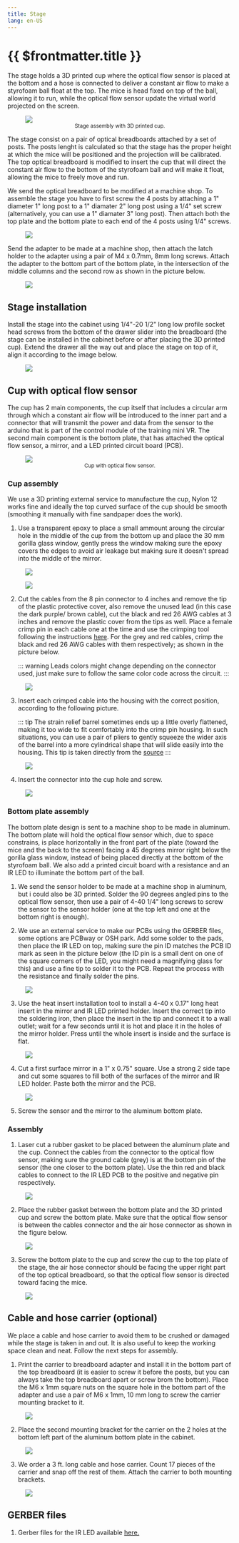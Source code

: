 ```yaml
---
title: Stage
lang: en-US
---
```


# {{ $frontmatter.title }}

The stage holds a 3D printed cup where the optical flow sensor is placed at the bottom and a hose is connected to deliver a constant air flow to make a styrofoam ball float at the top. The mice is head fixed on top of the ball, allowing it to run, while the optical flow sensor update the virtual world projected on the screen.

<figure>
  <img src='./assets/images/stage/stage.png'>
  <center><figcaption><small>Stage assembly with 3D printed cup.</small></figcaption></center>
</figure>

The stage consist on a pair of optical breadboards attached by a set of posts. The posts lenght is calculated so that the stage has the proper height at which the mice will be positioned and the projection will be calibrated. The top optical breadboard is modified to insert the cup that will direct the constant air flow to the bottom of the styrofoam ball and will make it float, allowing the mice to freely move and run.

We send the optical breadboard to be modified at a machine shop. To assemble the stage you have to first screw the 4 posts by attaching a 1" diameter 1" long post to a 1" diamater 2" long post using a 1/4" set screw (alternatively, you can use a 1" diamater 3" long post). Then attach both the top plate and the bottom plate to each end of the 4 posts using 1/4" screws.

<figure>
  <img src='./assets/images/stage/stage-assembly-1.png'>
</figure>

Send the adapter to be made at a machine shop, then attach the latch holder to the adapter using a pair of M4 x 0.7mm, 8mm long screws. Attach the adapter to the bottom part of the bottom plate, in the intersection of the middle columns and the second row as shown in the picture below.

<figure>
  <img src='./assets/images/stage/stage-assembly-2.png'>
</figure>

## Stage installation

Install the stage into the cabinet using 1/4"-20 1/2" long low profile socket head screws from the bottom of the drawer slider into the breadboard (the stage can be installed in the cabinet before or after placing the 3D printed cup). Extend the drawer all the way out and place the stage on top of it, align it according to the image below.

<figure>
  <img src='./assets/images/stage/stage-assembly-3.png'>
</figure>

## Cup with optical flow sensor

The cup has 2 main components, the cup itself that includes a circular arm through which a constant air flow will be introduced to the inner part and a connector that will transmit the power and data from the sensor to the arduino that is part of the control module of the training mini VR. The second main component is the bottom plate, that has attached the optical flow sensor, a mirror, and a LED printed circuit board (PCB).

<figure>
  <img src='./assets/images/stage/cup-with-optical-flow-sensor.png'>
  <center><figcaption><small>Cup with optical flow sensor.</small></figcaption></center>
</figure>

### Cup assembly

We use a 3D printing external service to manufacture the cup, Nylon 12 works fine and ideally the top curved surface of the cup should be smooth (smoothing it manually with fine sandpaper does the work).

1. Use a transparent epoxy to place a small ammount aroung the circular hole in the middle of the cup from the bottom up and place the 30 mm gorilla glass window, gently press the window making sure the epoxy covers the edges to avoid air leakage but making sure it doesn't spread into the middle of the mirror.

<figure>
  <img src='./assets/images/stage/cup-assembly-1.png'>
</figure>

<figure>
  <img src='./assets/images/stage/cup-assembly-2.png'>
</figure>

2. Cut the cables from the 8 pin connector to 4 inches and remove the tip of the plastic protective cover, also remove the unused lead (in this case the dark purple/ brown cable), cut the black and red 26 AWG cables at 3 inches and remove the plastic cover from the tips as well. Place a female crimp pin in each cable one at the time and use the crimping tool following the instructions [here](https://www.pololu.com/product/1928). For the grey and red cables, crimp the black and red 26 AWG cables with them respectively; as shown in the picture below.

    ::: warning
    Leads colors might change depending on the connector used, just make sure to follow the same color code across the circuit.
    :::

<figure>
  <img src='./assets/images/stage/cup-assembly-3.png'>
</figure>

 3. Insert each crimped cable into the housing with the correct position, according to the following picture.

    ::: tip
    The strain relief barrel sometimes ends up a little overly flattened, making it too wide to fit comfortably into the crimp pin housing. In such situations, you can use a pair of pliers to gently squeeze the wider axis of the barrel into a more cylindrical shape that will slide easily into the housing. This tip is taken directly from the [source](https://www.pololu.com/product/1928)
    :::

 <figure>
  <img src='./assets/images/stage/cup-assembly-4.png'>
 </figure>

4. Insert the connector into the cup hole and screw.

 <figure>
  <img src='./assets/images/stage/cup-assembly-5.png'>
 </figure>

### Bottom plate assembly

The bottom plate design is sent to a machine shop to be made in aluminum. The bottom plate will hold the optical flow sensor which, due to space constrains, is place horizontally in the front part of the plate (toward the mice and the back to the screen) facing a 45 degrees mirror right below the gorilla glass window, instead of being placed directly at the bottom of the styrofoam ball. We also add a printed circuit board with a resistance and an IR LED to illuminate the bottom part of the ball.

1. We send the sensor holder to be made at a machine shop in aluminum, but i could also be 3D printed. Solder the 90 degrees angled pins to the optical flow sensor, then use a pair of 4-40 1/4" long screws to screw the sensor to the sensor holder (one at the top left and one at the bottom right is enough).

2. We use an external service to make our PCBs using the GERBER files, some options are PCBway or OSH park. Add some solder to the pads, then place the IR LED on top, making sure the pin ID matches the PCB ID mark as seen in the picture below (the ID pin is a small dent on one of the square corners of the LED, you might need a magnifying glass for this) and use a fine tip to solder it to the PCB. Repeat the process with the resistance and finally solder the pins.

 <figure>
  <img src='./assets/images/stage/bottom-plate-assembly-1.png'>
 </figure>

3. Use the heat insert installation tool to install a 4-40 x 0.17" long heat insert in the mirror and IR LED printed holder. Insert the correct tip into the soldering iron, then place the insert in the tip and connect it to a wall outlet; wait for a few seconds until it is hot and place it in the holes of the mirror holder. Press until the whole insert is inside and the surface is flat.

 <figure>
  <img src='./assets/images/stage/bottom-plate-assembly-2.png'>
 </figure>

4. Cut a first surface mirror in a 1" x 0.75" square. Use a strong 2 side tape and cut some squares to fill both of the surfaces of the mirror and IR LED holder. Paste both the mirror and the PCB.

 <figure>
  <img src='./assets/images/stage/bottom-plate-assembly-3.png'>
 </figure>

5. Screw the sensor and the mirror to the aluminum bottom plate.

### Assembly

1. Laser cut a rubber gasket to be placed between the aluminum plate and the cup. Connect the cables from the connector to the optical flow sensor, making sure the ground cable (grey) is at the bottom pin of the sensor (the one closer to the bottom plate). Use the thin red and black cables to connect to the IR LED PCB to the positive and negative pin respectively.

 <figure>
  <img src='./assets/images/stage/assembly-1.png'>
 </figure>

2. Place the rubber gasket between the bottom plate and the 3D printed cup and screw the bottom plate. Make sure that the optical flow sensor is between the cables connector and the air hose connector as shown in the figure below.

 <figure>
  <img src='./assets/images/stage/assembly-2.png'>
 </figure>

3. Screw the bottom plate to the cup and screw the cup to the top plate of the stage, the air hose connector should be facing the upper right part of the top optical breadboard, so that the optical flow sensor is directed toward facing the mice.

 <figure>
  <img src='./assets/images/stage/assembly-3.png'>
 </figure>

## Cable and hose carrier (optional)

We place a cable and hose carrier to avoid them to be crushed or damaged while the stage is taken in and out. It is also useful to keep the working space clean and neat. Follow the next steps for assembly.

1. Print the carrier to breadboard adapter and install it in the bottom part of the top breadboard (it is easier to screw it before the posts, but you can always take the top breadboard apart or screw brom the bottom). Place the M6 x 1mm square nuts on the square hole in the bottom part of the adapter and use a pair of M6 x 1mm, 10 mm long to screw the carrier mounting bracket to it.

 <figure>
  <img src='./assets/images/stage/carrier-assembly-1.png'>
 </figure>

2. Place the second mounting bracket for the carrier on the 2 holes at the bottom left part of the aluminum bottom plate in the cabinet.

 <figure>
  <img src='./assets/images/stage/carrier-assembly-2.png'>
 </figure>

3. We order a 3 ft. long cable and hose carrier. Count 17 pieces of the carrier and snap off the rest of them. Attach the carrier to both mounting brackets.

 <figure>
  <img src='./assets/images/stage/carrier-assembly-3.png'>
 </figure>

## GERBER files

1. Gerber files for the IR LED available <a href='/building/GERBER/IR-LED-circuit-for-optical-flow-sensor.zip'>here.</a>